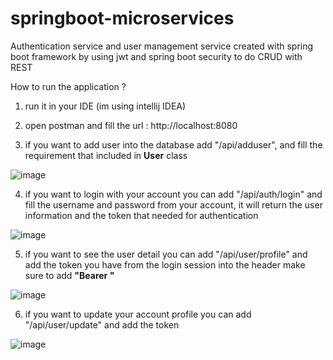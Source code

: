 # springboot-microservices
Authentication service and user management service created with spring boot framework by using jwt and spring boot security to do CRUD with REST

How to run the application ?

1. run it in your IDE (im using intellij IDEA)

2. open postman and fill the url : http://localhost:8080

3. if you want to add user into the database add "/api/adduser", and fill the requirement that included in **User** class
   
![image](https://github.com/user-attachments/assets/7a48dbea-302b-40b1-895b-ee523cbd1cdc)

4. if you want to login with your account you can add "/api/auth/login" and fill the username and password from your account, it will return the user information and the token that needed for authentication
   
![image](https://github.com/user-attachments/assets/edb37937-bba1-4a2f-8d77-53ae4f4b5bcf)

5. if you want to see the user detail you can add "/api/user/profile" and add the token you have from the login session into the header make sure to add **"Bearer "**
   
![image](https://github.com/user-attachments/assets/016ad958-0a96-439c-a213-c1431af3502c)

6. if you want to update your account profile you can add "/api/user/update" and add the token
    
![image](https://github.com/user-attachments/assets/0a5a1316-387c-4f60-ba09-cb2aa3026a6c)

